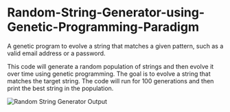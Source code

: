 # Random-String-Generator-using-Genetic-Programming-Paradigm
A genetic program to evolve a string that matches a given pattern, such as a valid email address or a password.

This code will generate a random population of strings and then evolve it over time using genetic programming. The goal is to evolve a string that matches the target string. The code will run for 100 generations and then print the best string in the population.

![Random String Generator Output](https://github.com/aman-agnihotri-02/Random-String-Generator-using-Genetic-Programming-Paradigm/assets/90140219/3d498c1d-e466-42fb-b885-52bb4e4b85c3)
